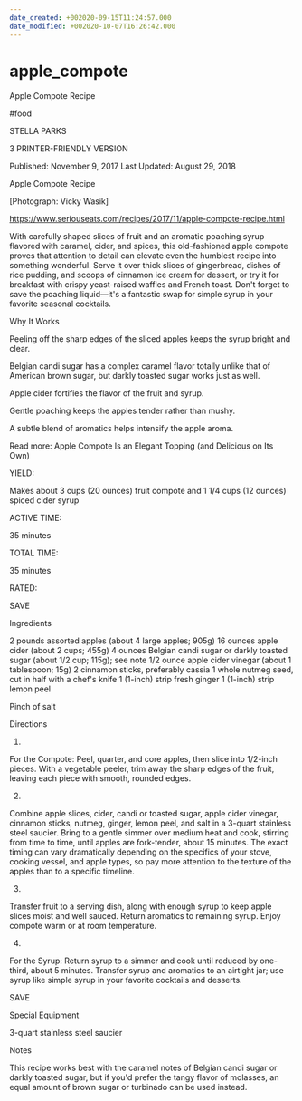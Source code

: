 ```yaml
---
date_created: +002020-09-15T11:24:57.000
date_modified: +002020-10-07T16:26:42.000
---
```


# apple_compote

Apple Compote Recipe

#food

STELLA PARKS

3 PRINTER-FRIENDLY VERSION

Published: November 9, 2017 Last Updated: August 29, 2018

Apple Compote Recipe

[Photograph: Vicky Wasik]

https://www.seriouseats.com/recipes/2017/11/apple-compote-recipe.html

With carefully shaped slices of fruit and an aromatic poaching syrup flavored with caramel, cider, and spices, this old-fashioned apple compote proves that attention to detail can elevate even the humblest recipe into something wonderful. Serve it over thick slices of gingerbread, dishes of rice pudding, and scoops of cinnamon ice cream for dessert, or try it for breakfast with crispy yeast-raised waffles and French toast. Don't forget to save the poaching liquid—it's a fantastic swap for simple syrup in your favorite seasonal cocktails.

Why It Works

Peeling off the sharp edges of the sliced apples keeps the syrup bright and clear.

Belgian candi sugar has a complex caramel flavor totally unlike that of American brown sugar, but darkly toasted sugar works just as well.

Apple cider fortifies the flavor of the fruit and syrup.

Gentle poaching keeps the apples tender rather than mushy.

A subtle blend of aromatics helps intensify the apple aroma.

Read more: Apple Compote Is an Elegant Topping (and Delicious on Its Own)

YIELD:

Makes about 3 cups (20 ounces) fruit compote and 1 1/4 cups (12 ounces) spiced cider syrup

ACTIVE TIME:

35 minutes

TOTAL TIME:

35 minutes

RATED:

    
 SAVE

Ingredients

2 pounds assorted apples (about 4 large apples; 905g)
16 ounces apple cider (about 2 cups; 455g)
4 ounces Belgian candi sugar or darkly toasted sugar (about 1/2 cup; 115g); see note
1/2 ounce apple cider vinegar (about 1 tablespoon; 15g)
2 cinnamon sticks, preferably cassia
1 whole nutmeg seed, cut in half with a chef's knife
1 (1-inch) strip fresh ginger
1 (1-inch) strip lemon peel

Pinch of salt

Directions

1.

For the Compote: Peel, quarter, and core apples, then slice into 1/2-inch pieces. With a vegetable peeler, trim away the sharp edges of the fruit, leaving each piece with smooth, rounded edges.

2.

Combine apple slices, cider, candi or toasted sugar, apple cider vinegar, cinnamon sticks, nutmeg, ginger, lemon peel, and salt in a 3-quart stainless steel saucier. Bring to a gentle simmer over medium heat and cook, stirring from time to time, until apples are fork-tender, about 15 minutes. The exact timing can vary dramatically depending on the specifics of your stove, cooking vessel, and apple types, so pay more attention to the texture of the apples than to a specific timeline.

3.

Transfer fruit to a serving dish, along with enough syrup to keep apple slices moist and well sauced. Return aromatics to remaining syrup. Enjoy compote warm or at room temperature.

4.

For the Syrup: Return syrup to a simmer and cook until reduced by one-third, about 5 minutes. Transfer syrup and aromatics to an airtight jar; use syrup like simple syrup in your favorite cocktails and desserts.

 SAVE

Special Equipment

3-quart stainless steel saucier

Notes

This recipe works best with the caramel notes of Belgian candi sugar or darkly toasted sugar, but if you'd prefer the tangy flavor of molasses, an equal amount of brown sugar or turbinado can be used instead.
